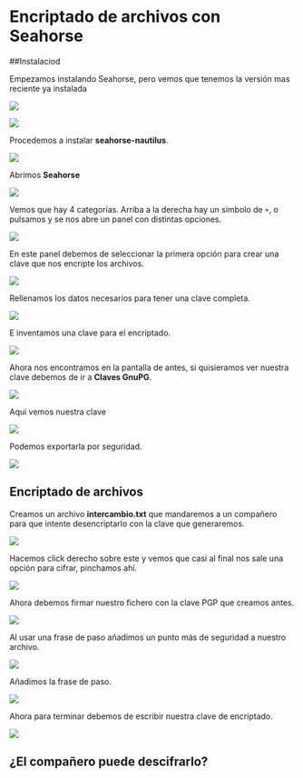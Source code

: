 # Encriptado de archivos con Seahorse

##Instalaciod

Empezamos instalando Seahorse, pero vemos que tenemos la versión mas reciente ya instalada

![](./img/001.png)

![](./img/002.png)

Procedemos a instalar **seahorse-nautilus**.

![](./img/003.png)

Abrimos **Seahorse**

![](./img/017.png)

Vemos que hay 4 categorías. Arriba a la derecha hay un simbolo de ``+``, o pulsamos y se nos abre un panel con distintas opciones.

![](./img/004.png)

En este panel debemos de seleccionar la primera opción para crear una clave que nos encripte los archivos.

![](./img/005.png)

Rellenamos los datos necesarios para tener una clave completa.

![](./img/006.png)

E inventamos una clave para el encriptado.

![](./img/007.png)

Ahora nos encontramos en la pantalla de antes, si quisieramos ver nuestra clave debemos de ir a **Claves GnuPG**.

![](./img/008.png)

Aqui vemos nuestra clave

![](./img/009.png)

Podemos exportarla por seguridad.

![](./img/010.png)

## Encriptado de archivos

Creamos un archivo **intercambio.txt** que mandaremos a un compañero para que intente desencriptarlo con la clave que generaremos.

![](./img/011.png)

Hacemos click derecho sobre este y vemos que casi al final nos sale una opción para cifrar, pinchamos ahí.

![](./img/012.png)

Ahora debemos firmar nuestro fichero con la clave PGP que creamos antes.

![](./img/013.png)

Al usar una frase de paso añadimos un punto más de seguridad a nuestro archivo.

![](./img/014.png)

Añadimos la frase de paso.

![](./img/015.png)

Ahora para terminar debemos de escribir nuestra clave de encriptado.

![](./img/016.png)

## ¿El compañero puede descifrarlo?
